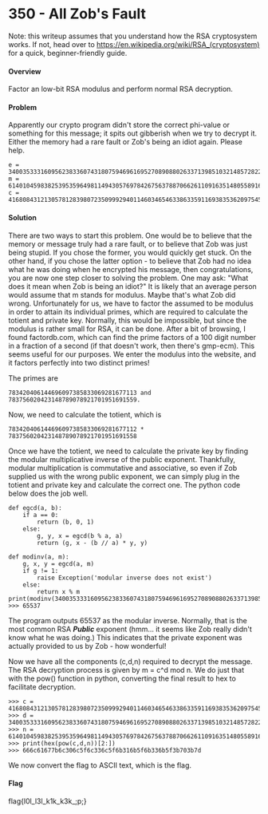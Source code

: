 # 350 - All Zob's Fault

Note: this writeup assumes that you understand how the RSA cryptosystem works.  If not, head over to https://en.wikipedia.org/wiki/RSA_(cryptosystem) for a quick, beginner-friendly guide.

#### Overview

Factor an low-bit RSA modulus and perform normal RSA decryption.

#### Problem

Apparently our crypto program didn't store the correct phi-value or something for this message; it spits out gibberish when we try to decrypt it. Either the memory had a rare fault or Zob's being an idiot again. Please help.

    e = 340035333160956238336074318075946961695270890880263371398510321485728225; 
    m = 614010459838253953596498114943057697842675637887066261109163514805589167; 
    c = 416808431213057812839807235099929401146034654633863359116938353620975451;

#### Solution

There are two ways to start this problem.  One would be to believe that the memory or message truly had a rare fault, or to believe that Zob was just being stupid.  If you chose the former, you would quickly get stuck.  On the other hand, if you chose the latter option - to believe that Zob had no idea what he was doing when he encrypted his message, then congratulations, you are now one step closer to solving the problem.  One may ask: "What does it mean when Zob is being an idiot?"  It is likely that an average person would assume that m stands for modulus.  Maybe that's what Zob did wrong.  Unfortunately for us, we have to factor the assumed to be modulus in order to attain its individual primes, which are required to calculate the totient and private key.  Normally, this would be impossible, but since the modulus is rather small for RSA, it can be done.  After a bit of browsing, I found factordb.com, which can find the prime factors of a 100 digit number in a fraction of a second (if that doesn't work, then there's gmp-ecm).    This seems useful for our purposes.  We enter the modulus into the website, and it factors perfectly into two distinct primes!

The primes are 

    783420406144696097385833069281677113 and 783756020423148789078921701951691559.
    
Now, we need to calculate the totient, which is 
    
    783420406144696097385833069281677112 * 783756020423148789078921701951691558 
    
Once we have the totient, we need to calculate the private key by finding the modular multiplicative inverse of the public exponent.  Thankfully, modular multiplication is commutative and associative, so even if Zob supplied us with the wrong public exponent, we can simply plug in the totient and private key and calculate the correct one.  The python code below does the job well.

    def egcd(a, b):
        if a == 0:
            return (b, 0, 1)
        else:
            g, y, x = egcd(b % a, a)
            return (g, x - (b // a) * y, y)
    
    def modinv(a, m):
        g, x, y = egcd(a, m)
        if g != 1:
            raise Exception('modular inverse does not exist')
        else:
            return x % m
    print(modinv(340035333160956238336074318075946961695270890880263371398510321485728225,614010459838253953596498114943057696275499211319221374644408743572220496))
    >>> 65537

The program outputs 65537 as the modular inverse.  Normally, that is the most common RSA <i><b>Public</b></i> exponent (hmm... it seems like Zob really didn't know what he was doing.)  This indicates that the private exponent was actually provided to us by Zob - how wonderful!

Now we have all the components (c,d,n) required to decrypt the message.  The RSA decryption process is given by m = c^d mod n.  We do just that with the pow() function in python, converting the final result to hex to facilitate decryption.

    >>> c = 416808431213057812839807235099929401146034654633863359116938353620975451
    >>> d = 340035333160956238336074318075946961695270890880263371398510321485728225
    >>> n = 614010459838253953596498114943057697842675637887066261109163514805589167
    >>> print(hex(pow(c,d,n))[2:])
    >>> 666c61677b6c306c5f6c336c5f6b316b5f6b336b5f3b703b7d
    
We now convert the flag to ASCII text, which is the flag.

#### Flag

flag{l0l_l3l_k1k_k3k_;p;}
